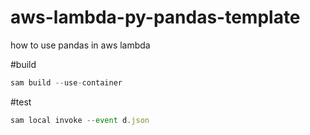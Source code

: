 # aws-lambda-py-pandas-template
how to use pandas in aws lambda 

#build 
```js
sam build --use-container
```

#test 
```js
sam local invoke --event d.json
```



